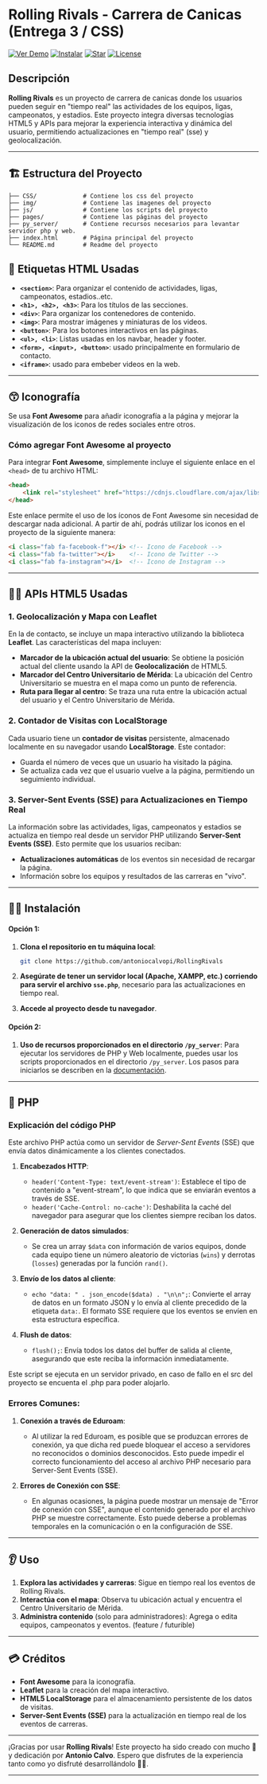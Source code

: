 # Rolling Rivals - Carrera de Canicas (Entrega 3 / CSS)
[![Ver Demo](https://img.shields.io/badge/Ver_Demo-Click_Here-brightgreen)]()
[![Instalar](https://img.shields.io/badge/Instalar-Click_Here-blue)](/doc/instrucciones-levantar-servidor.MD)
[![Star](https://img.shields.io/github/stars/usuario/repositorio?style=social)](https://github.com/antoniocalvopi/RollingRivals)
[![License](https://img.shields.io/badge/License-MIT-green)](LICENSE)
## Descripción

**Rolling Rivals** es un proyecto de carrera de canicas donde los usuarios pueden seguir en "tiempo real" las actividades de los equipos, ligas, campeonatos, y estadios. Este proyecto integra diversas tecnologías HTML5 y APIs para mejorar la experiencia interactiva y dinámica del usuario, permitiendo actualizaciones en "tiempo real" (sse) y geolocalización.

---

## 🏗️ Estructura del Proyecto

```plaintext
├── CSS/             # Contiene los css del proyecto        
├── img/             # Contiene las imagenes del proyecto
├── js/              # Contiene los scripts del proyecto
├── pages/           # Contiene las páginas del proyecto
├── py_server/       # Contiene recursos necesarios para levantar servidor php y web.
├── index.html       # Página principal del proyecto
└── README.md        # Readme del proyecto
```

## 🔖 Etiquetas HTML Usadas

- **`<section>`**: Para organizar el contenido de actividades, ligas, campeonatos, estadios..etc.
- **`<h1>, <h2>, <h3>`**: Para los títulos de las secciones.
- **`<div>`**: Para organizar los contenedores de contenido.
- **`<img>`**: Para mostrar imágenes y miniaturas de los videos.
- **`<button>`**: Para los botones interactivos en las páginas.
- **`<ul>, <li>`**: Listas usadas en los navbar, header y footer.
- **`<form>, <input>, <button>`**: usado principalmente en formulario de contacto.
- **`<iframe>`**: usado para embeber videos en la web.

---

## 😙 Iconografía

Se usa **Font Awesome** para añadir iconografía a la página y mejorar la visualización de los iconos de redes sociales entre otros.

### Cómo agregar Font Awesome al proyecto

Para integrar **Font Awesome**, simplemente incluye el siguiente enlace en el `<head>` de tu archivo HTML:

```html
<head>
    <link rel="stylesheet" href="https://cdnjs.cloudflare.com/ajax/libs/font-awesome/6.0.0-beta3/css/all.min.css">
</head>
```

Este enlace permite el uso de los íconos de Font Awesome sin necesidad de descargar nada adicional. A partir de ahí, podrás utilizar los iconos en el proyecto de la siguiente manera:

```html
<i class="fab fa-facebook-f"></i> <!-- Icono de Facebook -->
<i class="fab fa-twitter"></i>    <!-- Icono de Twitter -->
<i class="fab fa-instagram"></i>  <!-- Icono de Instagram -->
```

---

## 🧑‍💻 APIs HTML5 Usadas

### 1. **Geolocalización y Mapa con Leaflet**

En la de contacto, se incluye un mapa interactivo utilizando la biblioteca **Leaflet**. Las características del mapa incluyen:

- **Marcador de la ubicación actual del usuario**: Se obtiene la posición actual del cliente usando la API de **Geolocalización** de HTML5.
- **Marcador del Centro Universitario de Mérida**: La ubicación del Centro Universitario se muestra en el mapa como un punto de referencia.
- **Ruta para llegar al centro**: Se traza una ruta entre la ubicación actual del usuario y el Centro Universitario de Mérida.

### 2. **Contador de Visitas con LocalStorage**

Cada usuario tiene un **contador de visitas** persistente, almacenado localmente en su navegador usando **LocalStorage**. Este contador:

- Guarda el número de veces que un usuario ha visitado la página.
- Se actualiza cada vez que el usuario vuelve a la página, permitiendo un seguimiento individual.

### 3. **Server-Sent Events (SSE) para Actualizaciones en Tiempo Real**

La información sobre las actividades, ligas, campeonatos y estadios se actualiza en tiempo real desde un servidor PHP utilizando **Server-Sent Events (SSE)**. Esto permite que los usuarios reciban:

- **Actualizaciones automáticas** de los eventos sin necesidad de recargar la página.
- Información sobre los equipos y resultados de las carreras en "vivo".

---

## 🧑‍🔧 Instalación
#### Opción 1:
1. **Clona el repositorio en tu máquina local**:
   ```bash
   git clone https://github.com/antoniocalvopi/RollingRivals
   ```

2. **Asegúrate de tener un servidor local (Apache, XAMPP, etc.) corriendo para servir el archivo `sse.php`**, necesario para las actualizaciones en tiempo real.

3. **Accede al proyecto desde tu navegador**.

#### Opción 2:
1. **Uso de recursos proporcionados en el directorio `/py_server`**:
   Para ejecutar los servidores de PHP y Web localmente, puedes usar los scripts proporcionados en el directorio `/py_server`. Los pasos para iniciarlos se describen en la [documentación](/doc/).

---

## 🐘 PHP

### Explicación del código PHP

Este archivo PHP actúa como un servidor de *Server-Sent Events* (SSE) que envía datos dinámicamente a los clientes conectados.

1. **Encabezados HTTP**:
   - `header('Content-Type: text/event-stream')`: Establece el tipo de contenido a "event-stream", lo que indica que se enviarán eventos a través de SSE.
   - `header('Cache-Control: no-cache')`: Deshabilita la caché del navegador para asegurar que los clientes siempre reciban los datos.

2. **Generación de datos simulados**:
   - Se crea un array `$data` con información de varios equipos, donde cada equipo tiene un número aleatorio de victorias (`wins`) y derrotas (`losses`) generadas por la función `rand()`.

3. **Envío de los datos al cliente**:
   - `echo "data: " . json_encode($data) . "\n\n";`: Convierte el array de datos en un formato JSON y lo envía al cliente precedido de la etiqueta `data:`. El formato SSE requiere que los eventos se envíen en esta estructura específica.
   
4. **Flush de datos**:
   - `flush();`: Envía todos los datos del buffer de salida al cliente, asegurando que este reciba la información inmediatamente.

Este script se ejecuta en un servidor privado, en caso de fallo en el src del proyecto se encuenta el .php para poder alojarlo.

### **Errores Comunes**:

1. **Conexión a través de Eduroam**:
   - Al utilizar la red Eduroam, es posible que se produzcan errores de conexión, ya que dicha red puede bloquear el acceso a servidores no reconocidos o dominios desconocidos. Esto puede impedir el correcto funcionamiento del acceso al archivo PHP necesario para Server-Sent Events (SSE).

2. **Errores de Conexión con SSE**:
   - En algunas ocasiones, la página puede mostrar un mensaje de "Error de conexión con SSE", aunque el contenido generado por el archivo PHP se muestre correctamente. Esto puede deberse a problemas temporales en la comunicación o en la configuración de SSE.

---

## 👂 Uso

1. **Explora las actividades y carreras**: Sigue en tiempo real los eventos de Rolling Rivals.
2. **Interactúa con el mapa**: Observa tu ubicación actual y encuentra el Centro Universitario de Mérida.
3. **Administra contenido** (solo para administradores): Agrega o edita equipos, campeonatos y eventos. (feature / futurible)

---

## 💳 Créditos

- **Font Awesome** para la iconografía.
- **Leaflet** para la creación del mapa interactivo.
- **HTML5 LocalStorage** para el almacenamiento persistente de los datos de visitas.
- **Server-Sent Events (SSE)** para la actualización en tiempo real de los eventos de carreras.

---


¡Gracias por usar **Rolling Rivals**! Este proyecto ha sido creado con mucho 💖 y dedicación por **Antonio Calvo**. Espero que disfrutes de la experiencia tanto como yo disfruté desarrollándolo 🧑‍💻.

---
